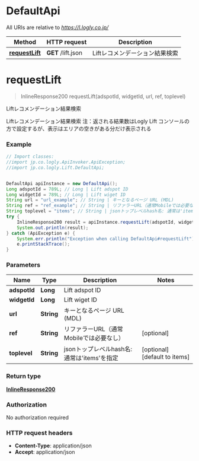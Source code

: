 # DefaultApi

All URIs are relative to *https://l.logly.co.jp/*

Method | HTTP request | Description
------------- | ------------- | -------------
[**requestLift**](DefaultApi.md#requestLift) | **GET** /lift.json | Liftレコメンデーション結果検索


<a name="requestLift"></a>
# **requestLift**
> InlineResponse200 requestLift(adspotId, widgetId, url, ref, toplevel)

Liftレコメンデーション結果検索

Liftレコメンデーション結果検索 注：返される結果数はLogly Lift コンソールの方で設定するが、表示はエリアの空きがある分だけ表示される

### Example
```java
// Import classes:
//import jp.co.logly.ApiInvoker.ApiException;
//import jp.co.logly.Lift.DefaultApi;


DefaultApi apiInstance = new DefaultApi();
Long adspotId = 789L; // Long | Lift adspot ID
Long widgetId = 789L; // Long | Lift wiget ID
String url = "url_example"; // String | キーとなるページ URL (MDL)
String ref = "ref_example"; // String | リファラーURL（通常Mobileでは必要なし）
String toplevel = "items"; // String | jsonトップレベルhash名: 通常は'items'を指定
try {
    InlineResponse200 result = apiInstance.requestLift(adspotId, widgetId, url, ref, toplevel);
    System.out.println(result);
} catch (ApiException e) {
    System.err.println("Exception when calling DefaultApi#requestLift");
    e.printStackTrace();
}
```

### Parameters

Name | Type | Description  | Notes
------------- | ------------- | ------------- | -------------
 **adspotId** | **Long**| Lift adspot ID |
 **widgetId** | **Long**| Lift wiget ID |
 **url** | **String**| キーとなるページ URL (MDL) |
 **ref** | **String**| リファラーURL（通常Mobileでは必要なし） | [optional]
 **toplevel** | **String**| jsonトップレベルhash名: 通常は&#39;items&#39;を指定 | [optional] [default to items]

### Return type

[**InlineResponse200**](InlineResponse200.md)

### Authorization

No authorization required

### HTTP request headers

 - **Content-Type**: application/json
 - **Accept**: application/json

